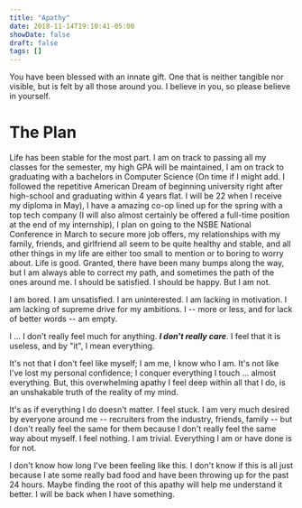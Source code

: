 ```yaml
---
title: "Apathy"
date: 2018-11-14T19:10:41-05:00
showDate: false
draft: false
tags: []
---
```


You have been blessed with an innate gift. One that is neither tangible nor visible, but is felt by all those around you. I believe in you, so please believe in yourself.

# The Plan

Life has been stable for the most part. I am on track to passing all my classes for the semester, my high GPA will be maintained, I am on track to graduating with a bachelors in Computer Science (On time if I might add. I followed the repetitive American Dream of beginning university right after high-school and graduating within 4 years flat. I will be 22 when I receive my diploma in May), I have a amazing co-op lined up for the spring with a top tech company (I will also almost certainly be offered a full-time position at the end of my internship), I plan on going to the NSBE National Conference in March to secure more job offers, my relationships with my family, friends, and girlfriend all seem to be quite healthy and stable, and all other things in my life are either too small to mention or to boring to worry about. Life is good. Granted, there have been many bumps along the way, but I am always able to correct my path, and sometimes the path of the ones around me. I should be satisfied. I should be happy. But I am not.

I am bored. I am unsatisfied. I am uninterested. I am lacking in motivation. I am lacking of supreme drive for my ambitions. I -- more or less, and for lack of better words -- am empty.

I ... I don't really feel much for anything. ***I don't really care***. I feel that it is useless, and by "it", I mean everything.

It's not that I don't feel like myself; I am me, I know who I am. It's not like I've lost my personal confidence; I conquer everything I touch ... almost everything. But, this overwhelming apathy I feel deep within all that I do, is an unshakable truth of the reality of my mind.

It's as if everything I do doesn't matter. I feel stuck. I am very much desired by everyone around me -- recruiters from the industry, friends, family -- but I don't really feel the same for them because I don't really feel the same way about myself. I feel nothing. I am trivial. Everything I am or have done is for not.

I don't know how long I've been feeling like this. I don't know if this is all just because I ate some really bad food and have been throwing up for the past 24 hours. Maybe finding the root of this apathy will help me understand it better. I will be back when I have something.
